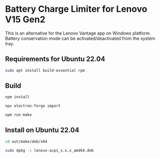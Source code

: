 # Battery Charge Limiter for Lenovo V15 Gen2
This is an alternative for the Lenovo Vantage app on Windows platform. Battery conservation mode can be activated/deactivated from the system tray.


## Requirements for Ubuntu 22.04
```bash
sudo apt install build-essential rpm
```

## Build
```bash
npm install
```
```bash
npx electron-forge import
```
```bash
npm run make
```

## Install on Ubuntu 22.04

```bash
cd out/make/deb/x64
```
```bash
sudo dpkg -i lenovo-acpi_x.x.x_amd64.deb
```
